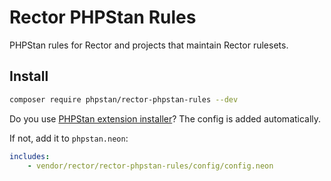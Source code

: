 # Rector PHPStan Rules

PHPStan rules for Rector and projects that maintain Rector rulesets.

## Install

```bash
composer require phpstan/rector-phpstan-rules --dev
```

Do you use [PHPStan extension installer](https://github.com/phpstan/extension-installer)? The config is added automatically.

If not, add it to `phpstan.neon`:

```yaml
includes:
    - vendor/rector/rector-phpstan-rules/config/config.neon
```
